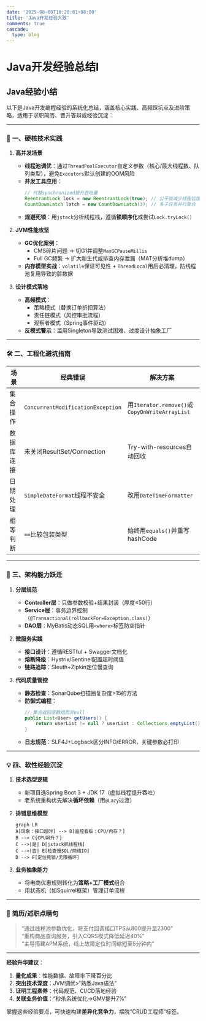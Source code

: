 ```yaml
---
date: '2025-08-08T10:20:01+08:00'
title: 'Java开发经验大致'
comments: true
cascade:
  type: blog
---
```


# Java开发经验总结I
## Java经验小结
以下是Java开发编程经验的系统化总结，涵盖核心实践、高频踩坑点及进阶策略，适用于求职简历、晋升答辩或经验沉淀：

---

### 🔧 **一、硬核技术实践**  
1. **高并发场景**  
   - **线程池调优**：通过`ThreadPoolExecutor`自定义参数（核心/最大线程数、队列类型），避免`Executors`默认创建的OOM风险  
   - **并发工具应用**：  
     ```java  
     // 代替synchronized提升吞吐量  
     ReentrantLock lock = new ReentrantLock(true); // 公平锁减少线程饥饿  
     CountDownLatch latch = new CountDownLatch(3); // 多子任务并行聚合  
     ```  
   - **规避死锁**：用`jstack`分析线程栈，遵循**锁顺序化**或尝试`Lock.tryLock()`  

2. **JVM性能攻坚**  
   - **GC优化案例**：  
     - CMS碎片问题 → 切G1并调整`MaxGCPauseMillis`  
     - Full GC频繁 → 扩大新生代或排查内存泄漏（MAT分析堆dump）  
   - **内存模型实战**：`volatile`保证可见性 + `ThreadLocal`用后必清理，防线程池复用导致的脏数据  

3. **设计模式落地**  
   - **高频模式**：  
     - 策略模式（替换订单折扣算法）  
     - 责任链模式（风控审批流程）  
     - 观察者模式（Spring事件驱动）  
   - **反模式警示**：滥用Singleton导致测试困难、过度设计抽象工厂  

---

### 🛠️ **二、工程化避坑指南**  
| **场景**                | **经典错误**                  | **解决方案**                     |  
|-------------------------|------------------------------|--------------------------------|  
| 集合操作                | `ConcurrentModificationException` | 用`Iterator.remove()`或`CopyOnWriteArrayList` |  
| 数据库连接             | 未关闭ResultSet/Connection     | Try-with-resources自动回收       |  
| 日期处理                | `SimpleDateFormat`线程不安全   | 改用`DateTimeFormatter`         |  
| 相等判断               | `==`比较包装类型               | 始终用`equals()`并重写hashCode   |  

---

### 🚀 **三、架构能力跃迁**  
1. **分层规范**  
   - **Controller层**：只做参数校验+结果封装（厚度≤50行）  
   - **Service层**：事务边界控制（`@Transactional(rollbackFor=Exception.class)`）  
   - **DAO层**：MyBatis动态SQL用`<where>`标签防空指针  

2. **微服务实践**  
   - **接口设计**：遵循RESTful + Swagger文档化  
   - **熔断降级**：Hystrix/Sentinel配置超时阈值  
   - **链路追踪**：Sleuth+Zipkin定位慢查询  

3. **代码质量管控**  
   - **静态检查**：SonarQube扫描圈复杂度>15的方法  
   - **防御式编程**：  
     ```java  
     // 集合返回空数组而非null  
     public List<User> getUsers() {  
         return userList != null ? userList : Collections.emptyList();  
     }  
     ```  
   - **日志规范**：SLF4J+Logback区分INFO/ERROR，关键参数必打印  

---

### 💡 **四、软性经验沉淀**  
1. **技术选型逻辑**  
   - 新项目选Spring Boot 3 + JDK 17（虚拟线程提升吞吐）  
   - 老系统重构优先解决**循环依赖**（用`@Lazy`过渡）  

2. **排错思维模型**  
   ```mermaid  
   graph LR  
   A[现象：接口超时] --> B[监控看板：CPU/内存？]  
   B --> C{CPU飙升？}  
   C -->|是| D[jstack抓线程栈]  
   C -->|否| E[检查慢SQL/网络IO]  
   D --> F[定位死锁/无限循环]  
   ```  

3. **业务抽象能力**  
   - 将电商优惠规则转化为**策略+工厂模式**组合  
   - 用状态机（如Squirrel框架）管理订单流程  

---

### 📌 **简历/述职点睛句**  
> “通过线程池参数优化，将支付回调接口TPS从800提升至2300”  
> “重构商品查询服务，引入CQRS模式降低延迟40%”  
> “主导搭建APM系统，线上故障定位时间缩短至5分钟内”  

---

**经验升华建议**：  
1. **量化成果**：性能数据、故障率下降百分比  
2. **突出技术深度**：JVM调优>“熟悉Java语法”  
3. **证明工程素养**：代码规范、CI/CD落地经验  
4. **关联业务价值**：“秒杀系统优化→GMV提升7%”  

掌握这些经验要点，可快速构建**差异化竞争力**，摆脱“CRUD工程师”标签。